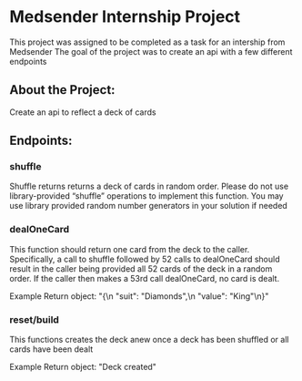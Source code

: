 # Medsender Internship Project
This project was assigned to be completed as a task for an intership from Medsender
The goal of the project was to create an api with a few different endpoints

## About the Project:
Create an api to reflect a deck of cards

## Endpoints:

### shuffle
Shuffle returns returns a deck of cards in random order. Please do not use library-provided “shuffle” operations to implement this function. You may use library provided random number generators in your solution if needed

### dealOneCard
This function should return one card from the deck to the caller. Specifically, a call to shuffle followed by 52 calls to dealOneCard should result in the caller being provided all 52 cards of the deck in a random order. If the caller then makes a 53rd call dealOneCard, no card is dealt.

Example Return object: "{\n  \"suit\": \"Diamonds\",\n  \"value\": \"King\"\n}"

### reset/build
This functions creates the deck anew once a deck has been shuffled or all cards have been dealt

Example Return object: "Deck created"
